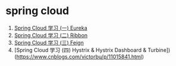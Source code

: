 # spring cloud

1. [Spring Cloud 学习 (一) Eureka](https://www.cnblogs.com/victorbu/p/11005144.html)
1. [Spring Cloud 学习 (二) Ribbon](https://www.cnblogs.com/victorbu/p/11007755.html)
1. [Spring Cloud 学习 (三) Feign](https://www.cnblogs.com/victorbu/p/11008396.html)
1. [Spring Cloud 学习 (四) Hystrix & Hystrix Dashboard & Turbine])(https://www.cnblogs.com/victorbu/p/11015841.html)

